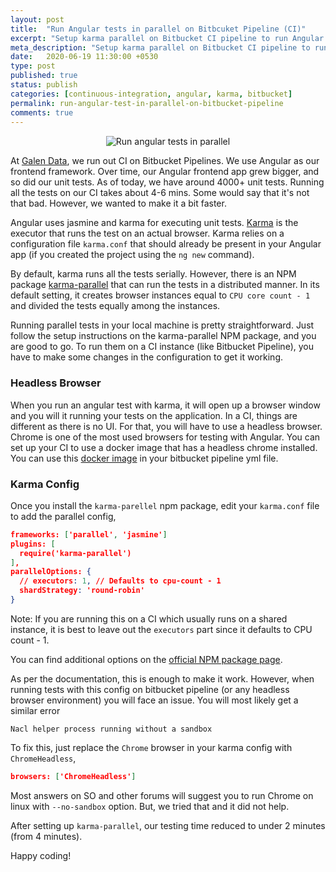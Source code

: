 ```yaml
---
layout: post
title:  "Run Angular tests in parallel on Bitbcuket Pipeline (CI)"
excerpt: "Setup karma parallel on Bitbucket CI pipeline to run Angular tests in parallel."
meta_description: "Setup karma parallel on Bitbucket CI pipeline to run Angular tests in parallel."
date:   2020-06-19 11:30:00 +0530
type: post
published: true
status: publish
categories: [continuous-integration, angular, karma, bitbucket]
permalink: run-angular-test-in-parallel-on-bitbucket-pipeline
comments: true
---
```

<div style="text-align:center; margin-top: 15px;">
  <img src="/assets/post-images/20200619/parallel.png" alt="Run angular tests in parallel" title="Run angular tests in parallel" />
</div>

At [Galen Data](http://galendata.com), we run out CI on Bitbucket Pipelines. We use Angular as our frontend framework. Over time, our Angular frontend app grew bigger, and so did our unit tests. As of today, we have around 4000+ unit tests. Running all the tests on our CI takes about 4-6 mins. Some would say that it's not that bad. However, we wanted to make it a bit faster.

Angular uses jasmine and karma for executing unit tests. [Karma](https://karma-runner.github.io/latest/index.html) is the executor that runs the test on an actual browser. Karma relies on a configuration file `karma.conf` that should already be present in your Angular app (if you created the project using the `ng new` command).

By default, karma runs all the tests serially. However, there is an NPM package [karma-parallel](https://www.npmjs.com/package/karma-parallel) that can run the tests in a distributed manner. In its default setting, it creates browser instances equal to `CPU core count - 1` and divided the tests equally among the instances.

Running parallel tests in your local machine is pretty straightforward. Just follow the setup instructions on the karma-parallel NPM package, and you are good to go. To run them on a CI instance  (like Bitbucket Pipeline), you have to make some changes in the configuration to get it working.

### Headless Browser
When you run an angular test with karma, it will open up a browser window and you will it running your tests on the application. In a CI, things are different as there is no UI. For that, you will have to use a headless browser. Chrome is one of the most used browsers for testing with Angular. You can set up your CI to use a docker image that has a headless chrome installed. You can use this [docker image](https://hub.docker.com/r/galencloud/node-angular-chrome) in your bitbucket pipeline yml file.

### Karma Config

Once you install the `karma-parellel` npm package, edit your `karma.conf` file to add the parallel config,

```json
frameworks: ['parallel', 'jasmine']
plugins: [
  require('karma-parallel')
],
parallelOptions: {
  // executors: 1, // Defaults to cpu-count - 1
  shardStrategy: 'round-robin'
}
```

Note: If you are running this on a CI which usually runs on a shared instance, it is best to leave out the `executors` part since it defaults to CPU count - 1.

You can find additional options on the [official NPM package page](https://www.npmjs.com/package/karma-parallel#additional-configuration).

As per the documentation, this is enough to make it work. However, when running tests with this config on bitbucket pipeline (or any headless browser environment) you will face an issue. You will most likely get a similar error

```
Nacl helper process running without a sandbox
```

To fix this, just replace the `Chrome` browser in your karma config with `ChromeHeadless`,

```json
browsers: ['ChromeHeadless']
```

Most answers on SO and other forums will suggest you to run Chrome on linux with `--no-sandbox` option. But, we tried that and it did not help.

After setting up `karma-parallel`, our testing time reduced to under 2 minutes (from 4 minutes).

Happy coding!


